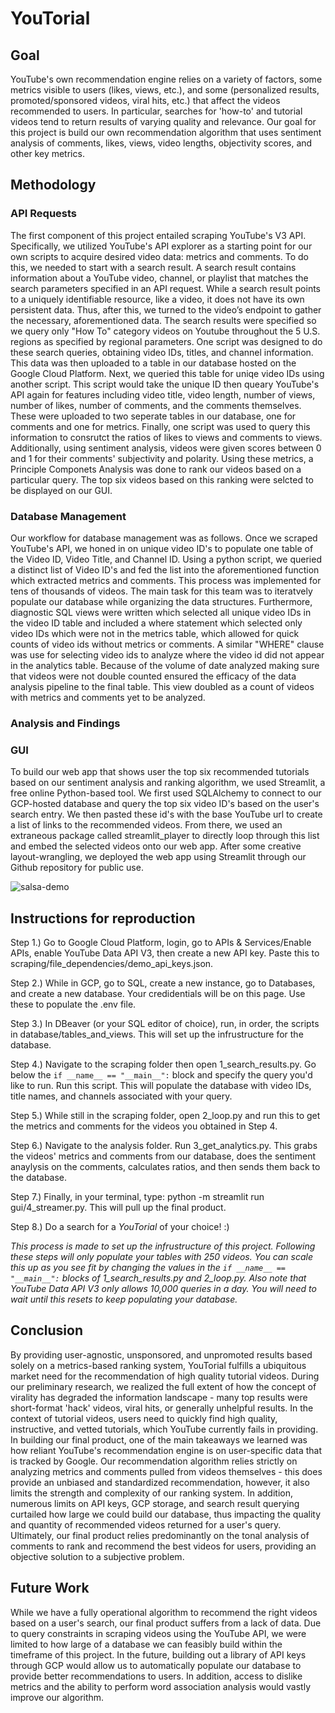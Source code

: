 # YouTorial

## Goal
YouTube's own recommendation engine relies on a variety of factors, some metrics visible to users (likes, views, etc.), and some (personalized results, promoted/sponsored videos, viral hits, etc.) that affect the videos recommended to users. In particular, searches for 'how-to' and tutorial videos tend to return results of varying quality and relevance. Our goal for this project is build our own recommendation algorithm that uses sentiment analysis of comments, likes, views, video lengths, objectivity scores, and other key metrics. 

## Methodology

### API Requests

The first component of this project entailed scraping YouTube's V3 API. Specifically, we utilized YouTube's API explorer as a starting point for our own scripts to acquire desired video data: metrics and comments. To do this, we needed to start with a search result. A search result contains information about a YouTube video, channel, or playlist that matches the search parameters specified in an API request. While a search result points to a uniquely identifiable resource, like a video, it does not have its own persistent data. Thus, after this, we turned to the video’s endpoint to gather the necessary, aforementioned data. The search results were specified so we query only "How To" category videos on Youtube throughout the 5 U.S. regions as specified by regional parameters. One script was designed to do these search queries, obtaining video IDs, titles, and channel information.  This data was then uploaded to a table in our database hosted on the Google Cloud Platform.  Next, we queried this table for uniqe video IDs using another script. This script would take the unique ID then queary YouTube's API again for features including video title, video length, number of views, number of likes, number of comments, and the comments themselves. These were uploaded to two seperate tables in our database, one for comments and one for metrics.  Finally, one script was used to query this information to consrutct the ratios of likes to views and comments to views. Additionally,  using sentiment analysis, videos were given scores between 0 and 1 for their comments' subjectivity and polarity.  Using these metrics, a Principle Componets Analysis was done to rank our videos based on a particular query.  The top six videos based on this ranking were selcted to be displayed on our GUI.

### Database Management

Our workflow for database management was as follows. Once we scraped YouTube's API, we honed in on unique video ID's to populate one table of the Video ID, Video Title, and Channel ID. Using a python script, we queried a distinct list of Video ID's and fed the list into the aforementioned function which extracted metrics and comments. This process was implemented for tens of thousands of videos. The main task for this team was to iteratvely populate our database while organizing the data structures. Furthermore, diagnostic SQL views were written which selected all unique video IDs in the video ID table and included a where statement which selected only video IDs which were not in the metrics table, which allowed for quick counts of video ids without metrics or comments.  A similar "WHERE" clause was use for selecting video ids to analyze where the video id did not appear in the analytics table. Because of the volume of date analyzed making sure that videos were not double counted ensured the  efficacy of the data analysis pipeline to the final table. This view doubled as a count of videos with metrics and comments yet to be analyzed.

### Analysis and Findings

### GUI 
To build our web app that shows user the top six recommended tutorials based on our sentiment analysis and ranking algorithm, we used Streamlit, a free online Python-based tool. We first used SQLAlchemy to connect to our GCP-hosted database and query the top six video ID's based on the user's search entry. We then pasted these id's with the base YouTube url to create a list of links to the recommended videos. From there, we used an extraneous package called streamlit_player to directly loop through this list and embed the selected videos onto our web app. After some creative layout-wrangling, we deployed the web app using Streamlit through our Github repository for public use. 

![salsa-demo](https://user-images.githubusercontent.com/98052656/168164904-cde501ad-1696-4e29-9e12-84d327171c5e.gif)

## Instructions for reproduction

Step 1.) Go to Google Cloud Platform, login, go to APIs & Services/Enable APIs, enable YouTube Data API V3, then create a new API key.  Paste this to scraping/file_dependencies/demo_api_keys.json. 

Step 2.) While in GCP, go to SQL, create a new instance, go to Databases, and create a new database. Your credidentials will be on this page.  Use these to populate the .env file.

Step 3.) In DBeaver (or your SQL editor of choice), run, in order, the scripts in database/tables_and_views.  This will set up the infrustructure for the database.

Step 4.) Navigate to the scraping folder then open 1_search_results.py.  Go below the `if __name__ == "__main__":` block and specify the query you'd like to run.  Run this script.  This will populate the database with video IDs, title names, and channels associated with your query.

Step 5.) While still in the scraping folder, open 2_loop.py and run this to get the metrics and comments for the videos you obtained in Step 4.

Step 6.) Navigate to the analysis folder.  Run 3_get_analytics.py. This grabs the videos' metrics and comments from our database, does the sentiment anaylysis on the comments, calculates ratios, and then sends them back to the database.

Step 7.) Finally, in your terminal, type: python -m streamlit run gui/4_streamer.py.  This will pull up the final product.

Step 8.) Do a search for a *YouTorial* of your choice! :)

*This process is made to set up the infrustructure of this project.  Following these steps will only populate your tables with 250 videos.  You can scale this up as you see fit by changing the values in the `if __name__ == "__main__":` blocks of 1_search_results.py and 2_loop.py.  Also note that YouTube Data API V3 only allows 10,000 queries in a day.  You will need to wait until this resets to keep populating your database.*
## Conclusion
 By providing user-agnostic, unsponsored, and unpromoted results based solely on a metrics-based ranking system, YouTorial fulfills a ubiquitous market need for the recommendation of high quality tutorial videos. During our preliminary research, we realized the full extent of how the concept of virality has degraded the information landscape - many top results were short-format 'hack' videos, viral hits, or generally unhelpful results. In the context of tutorial videos, users need to quickly find high quality, instructive, and vetted tutorials, which YouTube currently fails in providing. In building our final product, one of the main takeaways we learned was how reliant YouTube's recommendation engine is on user-specific data that is tracked by Google. Our recommendation algorithm relies strictly on analyzing metrics and comments pulled from videos themselves - this does provide an unbiased and standardized recommendation, however, it also limits the strength and complexity of our ranking system. In addition, numerous limits on API keys, GCP storage, and search result querying curtailed how large we could build our database, thus impacting the quality and quantity of recommended videos returned for a user's query. Ultimately, our final product relies predominantly on the tonal analysis of comments to rank and recommend the best videos for users, providing an objective solution to a subjective problem. 
 
## Future Work 
While we have a fully operational algorithm to recommend the right videos based on a user's search, our final product suffers from a lack of data. Due to query constraints in scraping videos using the YouTube API, we were limited to how large of a database we can feasibly build within the timeframe of this project. In the future, building out a library of API keys through GCP would allow us to automatically populate our database to provide better recommendations to users. In addition, access to dislike metrics and the ability to perform word association analysis would vastly improve our algorithm. 
